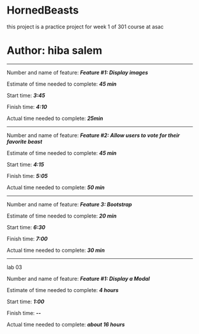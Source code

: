 # HornedBeasts

this project is a practice project for week 1 of 301 course at asac

# Author: hiba salem

- - - 

Number and name of feature: ***Feature #1: Display images***

Estimate of time needed to complete: ***45 min***

Start time: ***3:45***

Finish time: ***4:10***

Actual time needed to complete: ***25min***

- - - 

Number and name of feature: ***Feature #2: Allow users to vote for their favorite beast***

Estimate of time needed to complete: ***45 min***

Start time: ***4:15***

Finish time: ***5:05***

Actual time needed to complete: ***50 min***

- - - 

Number and name of feature: ***Feature 3: Bootstrap***

Estimate of time needed to complete: ***20 min***

Start time: ***6:30***

Finish time: ***7:00***

Actual time needed to complete: ***30 min***

- - - 

lab 03 

Number and name of feature: ***Feature #1: Display a Modal***

Estimate of time needed to complete: ***4 hours***

Start time: ***1:00***

Finish time: ***--***

Actual time needed to complete: ***about 16 hours***
